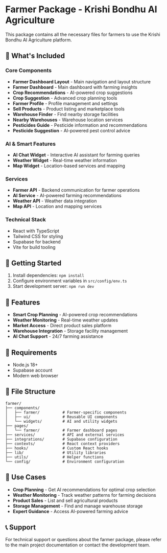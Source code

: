 # Farmer Package - Krishi Bondhu AI Agriculture

This package contains all the necessary files for farmers to use the Krishi Bondhu AI Agriculture platform.

## 🚜 What's Included

### Core Components
- **Farmer Dashboard Layout** - Main navigation and layout structure
- **Farmer Dashboard** - Main dashboard with farming insights
- **Crop Recommendations** - AI-powered crop suggestions
- **Crop Suggestion** - Advanced crop planning tools
- **Farmer Profile** - Profile management and settings
- **Sell Products** - Product listing and marketplace tools
- **Warehouse Finder** - Find nearby storage facilities
- **Nearby Warehouses** - Warehouse location services
- **Pesticides Guide** - Pesticide information and recommendations
- **Pesticide Suggestion** - AI-powered pest control advice

### AI & Smart Features
- **AI Chat Widget** - Interactive AI assistant for farming queries
- **Weather Widget** - Real-time weather information
- **Map Widget** - Location-based services and mapping

### Services
- **Farmer API** - Backend communication for farmer operations
- **AI Service** - AI-powered farming recommendations
- **Weather API** - Weather data integration
- **Map API** - Location and mapping services

### Technical Stack
- React with TypeScript
- Tailwind CSS for styling
- Supabase for backend
- Vite for build tooling

## 🚀 Getting Started

1. Install dependencies: `npm install`
2. Configure environment variables in `src/config/env.ts`
3. Start development server: `npm run dev`

## 📱 Features

- **Smart Crop Planning** - AI-powered crop recommendations
- **Weather Monitoring** - Real-time weather updates
- **Market Access** - Direct product sales platform
- **Warehouse Integration** - Storage facility management
- **AI Chat Support** - 24/7 farming assistance

## 🔧 Requirements

- Node.js 18+
- Supabase account
- Modern web browser

## 📁 File Structure

```
farmer/
├── components/
│   ├── farmer/          # Farmer-specific components
│   ├── ui/              # Reusable UI components
│   └── widgets/         # AI and utility widgets
├── pages/
│   └── farmer/          # Farmer dashboard pages
├── services/            # API and external services
├── integrations/        # Supabase configuration
├── contexts/            # React context providers
├── hooks/               # Custom React hooks
├── lib/                 # Utility libraries
├── utils/               # Helper functions
└── config/              # Environment configuration
```

## 🌾 Use Cases

- **Crop Planning** - Get AI recommendations for optimal crop selection
- **Weather Monitoring** - Track weather patterns for farming decisions
- **Product Sales** - List and sell agricultural products
- **Storage Management** - Find and manage warehouse storage
- **Expert Guidance** - Access AI-powered farming advice

## 📞 Support

For technical support or questions about the farmer package, please refer to the main project documentation or contact the development team. 